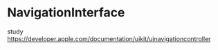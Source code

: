 # NavigationInterface
study https://developer.apple.com/documentation/uikit/uinavigationcontroller 
